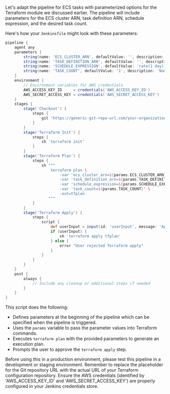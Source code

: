 Let's adapt the pipeline for ECS tasks with parameterized options for the Terraform module we discussed earlier. The pipeline will include parameters for the ECS cluster ARN, task definition ARN, schedule expression, and the desired task count.

Here's how your `Jenkinsfile` might look with these parameters:

```groovy
pipeline {
    agent any
    parameters {
        string(name: 'ECS_CLUSTER_ARN', defaultValue: '', description: 'ARN of the ECS cluster')
        string(name: 'TASK_DEFINITION_ARN', defaultValue: '', description: 'ARN of the Task Definition')
        string(name: 'SCHEDULE_EXPRESSION', defaultValue: 'rate(1 day)', description: 'Schedule expression for the task')
        string(name: 'TASK_COUNT', defaultValue: '1', description: 'Number of tasks to run')
    }
    environment {
        // Environment variables for AWS credentials
        AWS_ACCESS_KEY_ID     = credentials('AWS_ACCESS_KEY_ID')
        AWS_SECRET_ACCESS_KEY = credentials('AWS_SECRET_ACCESS_KEY')
    }
    stages {
        stage('Checkout') {
            steps {
                git 'https://generic-git-repo-url.com/your-organization/terraform-repo.git'
            }
        }
        stage('Terraform Init') {
            steps {
                sh 'terraform init'
            }
        }
        stage('Terraform Plan') {
            steps {
                sh """
                    terraform plan \
                        -var 'ecs_cluster_arn=${params.ECS_CLUSTER_ARN}' \
                        -var 'task_definition_arn=${params.TASK_DEFINITION_ARN}' \
                        -var 'schedule_expression=${params.SCHEDULE_EXPRESSION}' \
                        -var 'task_count=${params.TASK_COUNT}' \
                        -out=tfplan
                   """
            }
        }
        stage('Terraform Apply') {
            steps {
                script {
                    def userInput = input(id: 'userInput', message: 'Apply Terraform plan?', parameters: [booleanParam(defaultValue: false, description: 'Check to apply', name: 'APPLY')])
                    if (userInput) {
                        sh 'terraform apply tfplan'
                    } else {
                        error "User rejected Terraform apply"
                    }
                }
            }
        }
    }
    post {
        always {
            // Include any cleanup or additional steps if needed
        }
    }
}
```

This script does the following:

- Defines parameters at the beginning of the pipeline which can be specified when the pipeline is triggered.
- Uses the `params` variable to pass the parameter values into Terraform commands.
- Executes `terraform plan` with the provided parameters to generate an execution plan.
- Prompts the user to approve the `terraform apply` step.

Before using this in a production environment, please test this pipeline in a development or staging environment. Remember to replace the placeholder for the Git repository URL with the actual URL of your Terraform configuration repository. Ensure the AWS credentials (identified by 'AWS_ACCESS_KEY_ID' and 'AWS_SECRET_ACCESS_KEY') are properly configured in your Jenkins credentials store.
